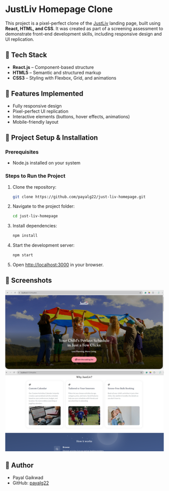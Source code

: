 # JustLiv Homepage Clone

This project is a pixel-perfect clone of the [JustLiv](https://justliv.org/) landing page, built using **React, HTML, and CSS**. It was created as part of a screening assessment to demonstrate front-end development skills, including responsive design and UI replication.

## 🚀 Tech Stack

- **React.js** – Component-based structure
- **HTML5** – Semantic and structured markup
- **CSS3** – Styling with Flexbox, Grid, and animations

## 🎨 Features Implemented

- Fully responsive design
- Pixel-perfect UI replication
- Interactive elements (buttons, hover effects, animations)
- Mobile-friendly layout

## 📂 Project Setup & Installation

### Prerequisites

- Node.js installed on your system

### Steps to Run the Project

1. Clone the repository:
   ```sh
   git clone https://github.com/payalg22/just-liv-homepage.git
   ```
2. Navigate to the project folder:
   ```sh
   cd just-liv-homepage
   ```
3. Install dependencies:
   ```sh
   npm install
   ```
4. Start the development server:
   ```sh
   npm start
   ```
5. Open [http://localhost:3000](http://localhost:3000) in your browser.

## 📸 Screenshots

![Hero image](image.png)
![Features](image-1.png)

## 📝 Author

- Payal Gaikwad
- GitHub: [payalg22](https://github.com/payalg22)

